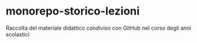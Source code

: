 # monorepo-storico-lezioni
Raccolta del materiale didattico condiviso con GitHub nel corso degli anni scolastici

